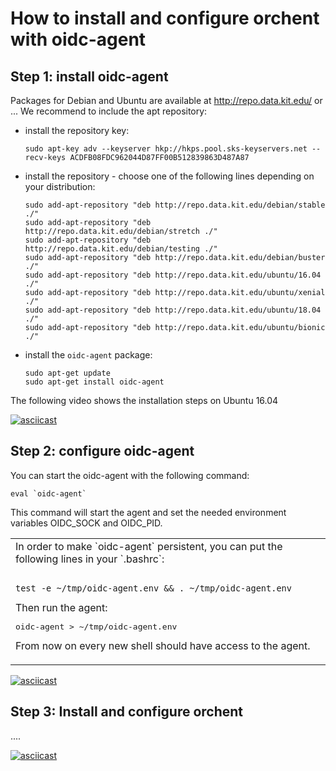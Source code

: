 # How to install and configure orchent with oidc-agent

## Step 1: install oidc-agent

Packages for Debian and Ubuntu are available at http://repo.data.kit.edu/ or ...
We recommend to include the apt repository:

- install the repository key:
  ````
  sudo apt-key adv --keyserver hkp://hkps.pool.sks-keyservers.net --recv-keys ACDFB08FDC962044D87FF00B512839863D487A87
  ````
- install the repository - choose one of the following lines depending on your distribution:
     ````
     sudo add-apt-repository "deb http://repo.data.kit.edu/debian/stable ./"
     sudo add-apt-repository "deb http://repo.data.kit.edu/debian/stretch ./"
     sudo add-apt-repository "deb http://repo.data.kit.edu/debian/testing ./"
     sudo add-apt-repository "deb http://repo.data.kit.edu/debian/buster ./"
     sudo add-apt-repository "deb http://repo.data.kit.edu/ubuntu/16.04 ./"
     sudo add-apt-repository "deb http://repo.data.kit.edu/ubuntu/xenial ./"
     sudo add-apt-repository "deb http://repo.data.kit.edu/ubuntu/18.04 ./"
     sudo add-apt-repository "deb http://repo.data.kit.edu/ubuntu/bionic ./"
     ````
 - install the `oidc-agent` package:
     ````
     sudo apt-get update
     sudo apt-get install oidc-agent
     ````

The following video shows the installation steps on Ubuntu 16.04

[![asciicast](https://asciinema.org/a/j29geDDy5MkDBChRh90XMBrdd.svg)](https://asciinema.org/a/j29geDDy5MkDBChRh90XMBrdd)

## Step 2: configure oidc-agent

You can start the oidc-agent with the following command:
````
eval `oidc-agent`
````
This command will start the agent and set the needed environment variables OIDC_SOCK and OIDC_PID.

<table><tr><td>
In order to make `oidc-agent` persistent, you can put the following lines in your `.bashrc`:
<pre><code>
test -e ~/tmp/oidc-agent.env && . ~/tmp/oidc-agent.env
</code></pre>
Then run the agent: <pre>oidc-agent > ~/tmp/oidc-agent.env</pre>
From now on every new shell should have access to the agent.
</p>
</td></tr></table>


[![asciicast](https://asciinema.org/a/A8lR6N4VrBN2hbsD2Lz2qH3gs.svg)](https://asciinema.org/a/A8lR6N4VrBN2hbsD2Lz2qH3gs)


## Step 3: Install and configure orchent

....

[![asciicast](https://asciinema.org/a/YlylPeub6UzgAwVlU8VH183T8.svg)](https://asciinema.org/a/YlylPeub6UzgAwVlU8VH183T8)

